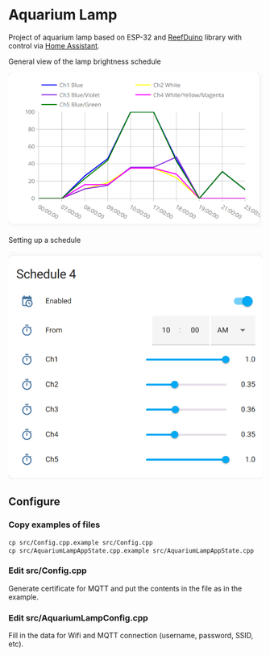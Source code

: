 Aquarium Lamp
=============

Project of aquarium lamp based on ESP-32 and [ReefDuino](https://github.com/yoreek/ReefDuino) library with 
control via [Home Assistant](https://www.home-assistant.io/).

General view of the lamp brightness schedule

![LampChart.png](extras/images/LampChart.png)

Setting up a schedule

![LampSchedule.png](extras/images/LampSchedule.png)

Configure
---------

### Copy examples of files
```shell
cp src/Config.cpp.example src/Config.cpp
cp src/AquariumLampAppState.cpp.example src/AquariumLampAppState.cpp
```

### Edit src/Config.cpp
Generate certificate for MQTT and put the contents in the file as in the example.

### Edit src/AquariumLampConfig.cpp
Fill in the data for Wifi and MQTT connection (username, password, SSID, etc).
